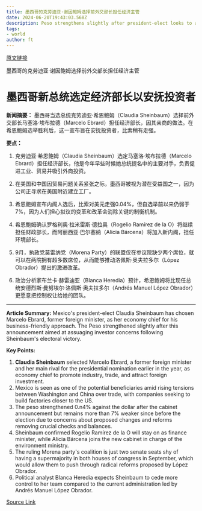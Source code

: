 ```yaml
---
title: 墨西哥的克劳迪亚·谢因鲍姆选择前外交部长担任经济主管
date: 2024-06-20T19:43:03.568Z
description: Peso strengthens slightly after president-elect looks to assuage investor nerves with selection for vital role
tags: 
- world
author: ft
---
```


[原文链接](https://ft.com/content/8d0fcfac-e507-4cbc-b9bd-af5f2a89a755)

墨西哥的克劳迪亚·谢因鲍姆选择前外交部长担任经济主管

# 墨西哥新总统选定经济部长以安抚投资者

**新闻摘要：** 墨西哥当选总统克劳迪亚·希恩鲍姆（Claudia Sheinbaum）选择前外交部长马塞洛·埃布拉德（Marcelo Ebrard）担任经济部长，因其亲商的做法。在希恩鲍姆选举胜利后，这一宣布旨在安抚投资者，比索稍有走强。

**要点：**

1. 克劳迪亚·希恩鲍姆（Claudia Sheinbaum）选定马塞洛·埃布拉德（Marcelo Ebrard）担任经济部长，他是今年早些时候她总统提名中的主要对手，负责促进工业、贸易并吸引外商投资。

2. 在美国和中国因贸易问题关系紧张之际，墨西哥被视为潜在受益国之一，因为公司正寻求在美国附近建立工厂。

3. 希恩鲍姆宣布内阁人选后，比索对美元走强0.04%，但自选举前以来仍弱于7%，因为人们担心拟议的变革和改革会消除关键的制衡机制。

4. 希恩鲍姆确认罗格利奥·拉米雷斯·德拉奥（Rogelio Ramírez de la O）将继续担任财政部长，而阿丽西亚·巴尔塞纳（Alicia Bárcena）将加入新内阁，担任环境部长。

5. 9月，执政党莫雷纳党（Morena Party）的联盟仅在参议院缺少两个席位，就可以在两院拥有超多数席位，从而能够推动洛佩斯·奥夫拉多尔（López Obrador）提出的激进改革。

6. 政治分析家布兰卡·赫雷迪亚（Blanca Heredia）预计，希恩鲍姆将比现任总统安德烈斯·曼努埃尔·洛佩斯·奥夫拉多尔（Andrés Manuel López Obrador）更愿意把控制权让给她的团队。

---

 **Article Summary:** Mexico's president-elect Claudia Sheinbaum has chosen Marcelo Ebrard, former foreign minister, as her economy chief for his business-friendly approach. The Peso strengthened slightly after this announcement aimed at assuaging investor concerns following Sheinbaum's electoral victory.

**Key Points:**
1. **Claudia Sheinbaum** selected Marcelo Ebrard, a former foreign minister and her main rival for the presidential nomination earlier in the year, as economy chief to promote industry, trade, and attract foreign investment.
2. Mexico is seen as one of the potential beneficiaries amid rising tensions between Washington and China over trade, with companies seeking to build factories closer to the US.
3. The peso strengthened 0.n4% against the dollar after the cabinet announcement but remains more than 7% weaker since before the election due to concerns about proposed changes and reforms removing crucial checks and balances.
4. Sheinbaum confirmed Rogelio Ramírez de la O will stay on as finance minister, while Alicia Bárcena joins the new cabinet in charge of the environment ministry.
5. The ruling Morena party's coalition is just two senate seats shy of having a supermajority in both houses of congress in September, which would allow them to push through radical reforms proposed by López Obrador.
6. Political analyst Blanca Heredia expects Sheinbaum to cede more control to her team compared to the current administration led by Andrés Manuel López Obrador.

[Source Link](https://ft.com/content/8d0fcfac-e507-4cbc-b9bd-af5f2a89a755)

